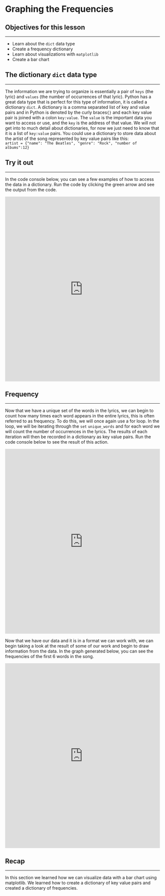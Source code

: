 # Graphing the Frequencies

## Objectives for this lesson

***

* Learn about the `dict` data type
* Create a frequency dictionary
* Learn about visualizations with `matplotlib`
* Create a bar chart

## The dictionary `dict` data type

***

The information we are trying to organize is essentially a pair of `keys` (the lyric) and `values` (the number of occurrences of that lyric).  Python has a great data type that is perfect for this type of information, it is called a dictionary `dict`. A dictionary is a comma separated list of key and value pairs and in Python is denoted by the curly braces`{}` and each key value pair is joined with a colon `key:value`. The `value` is the important data you want to access or use, and the `key` is the address of that value.  We will not get into to much detail about dictionaries, for now we just need to know that it is a list of `key:value` pairs.  You could use a dictionary to store data about the artist of the song represented by key value pairs like this:  
`artist = {"name": "The Beatles", "genre": "Rock", "number of albums":12}`  

## Try it out

***

In the code console below, you can see a few examples of how to access the data in a dictionary. Run the code by clicking the green arrow and see the output from the code.

<iframe frameborder="0" width="100%" height="600px" src="https://repl.it/@DSExperience/Dictionary?lite=true"></iframe>


## Frequency

***

Now that we have a unique set of the words in the lyrics, we can begin to count how many times each word appears in the entire lyrics, this is often referred to as frequency.  To do this, we will once again use a for loop.  In the loop, we will be iterating through the `set` `unique_words` and for each word we will count the number of occurrences in the lyrics.  The results of each iteration will then be recorded in a dictionary as key value pairs.  Run the code console below to see the result of this action.

<iframe frameborder="0" width="100%" height="600px" src="https://repl.it/@DSExperience/LyricsDictionary?lite=true"></iframe>

Now that we have our data and it is in a format we can work with, we can begin taking a look at the result of some of our work and begin to draw information from the data. In the graph generated below, you can see the frequencies of the first 6 words in the song.

<iframe frameborder="0" width="100%" height="600px" src="https://repl.it/@DSExperience/SongVisualization?lite=true"></iframe>

## Recap

***

In this section we learned how we can visualize data with a bar chart using matplotlib.  We learned how to create a dictionary of key value pairs and created a dictionary of frequencies.